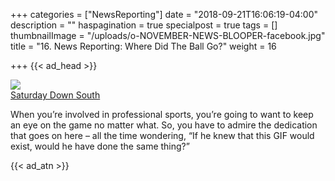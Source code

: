 +++
categories = ["NewsReporting"]
date = "2018-09-21T16:06:19-04:00"
description = ""
haspagination = true
specialpost = true
tags = []
thumbnailImage = "/uploads/o-NOVEMBER-NEWS-BLOOPER-facebook.jpg"
title = "16. News Reporting: Where Did The Ball Go?"
weight = 16

+++
{{< ad_head >}}

![](http://fb.americancolumn.com/wp-content/uploads/2018/02/bretlook.0.0.gif)  
[Saturday Down South](https://www.saturdaydownsouth.com/sec-football/)  

When you’re involved in professional sports, you’re going to want to keep an eye on the game no matter what. So, you have to admire the dedication that goes on here – all the time wondering, “If he knew that this GIF would exist, would he have done the same thing?”

{{< ad_atn >}}

